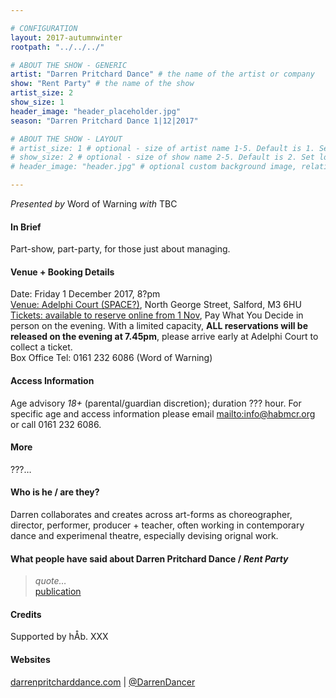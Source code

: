 ```yaml
---

# CONFIGURATION
layout: 2017-autumnwinter
rootpath: "../../../"

# ABOUT THE SHOW - GENERIC
artist: "Darren Pritchard Dance" # the name of the artist or company
show: "Rent Party" # the name of the show
artist_size: 2
show_size: 1
header_image: "header_placeholder.jpg"
season: "Darren Pritchard Dance 1|12|2017"

# ABOUT THE SHOW - LAYOUT
# artist_size: 1 # optional - size of artist name 1-5. Default is 1. Set longer names to lower values
# show_size: 2 # optional - size of show name 2-5. Default is 2. Set longer names to lower values
# header_image: "header.jpg" # optional custom background image, relative to current page

---
```

*Presented by* Word of Warning *with* TBC      
           
#### In Brief     
Part-show, part-party, for those just about managing.       
        
#### Venue + Booking Details       
Date: Friday 1 December 2017, 8?pm              
<a href="http://www.google.co.uk/maps/place/M3+6HU" target="_blank">Venue: Adelphi Court (SPACE?)</a>, North George Street, Salford, M3 6HU          
<a href="http://www.wegottickets.com/wordofwarning" target="_blank">Tickets: available to reserve online from 1 Nov</a>, Pay What You Decide in person on the evening. With a limited capacity, **ALL reservations will be released on the evening at 7.45pm**, please arrive early at Adelphi Court to collect a ticket.          
Box Office Tel: 0161 232 6086 (Word of Warning)             
              
#### Access Information          
Age advisory *18+* (parental/guardian discretion); duration ??? hour. For specific age and access information please email <mailto:info@habmcr.org> or call 0161 232 6086.          
            
#### More            
???…        
        
#### Who is he / are they?        
Darren collaborates and creates across art-forms as choreographer, director, performer, producer + teacher, often working in contemporary dance and experimenal theatre, especially devising orignal work.    
       
#### What people have said about Darren Pritchard Dance / *Rent Party*         
>*quote…*<br><a href="http://www.???" target="_blank">publication</a>         
        
#### Credits         
Supported by hÅb. XXX        
          
#### Websites       
<a href="http://darrenpritcharddance.com" target="_blank">darrenpritcharddance.com</a> | <a href="http://twitter.com/DarrenDancer" target="_blank">@DarrenDancer</a>
